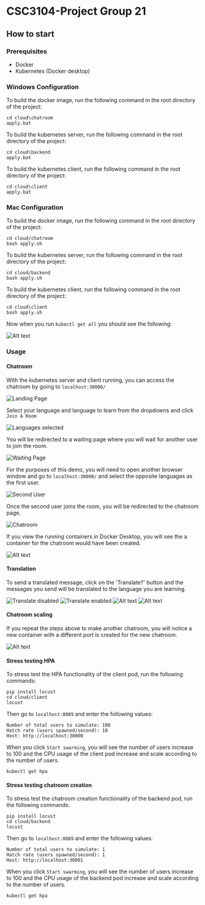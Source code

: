 # CSC3104-Project Group 21
## How to start
### Prerequisites
- Docker
- Kubernetes (Docker desktop)

### Windows Configuration
To build the docker image, run the following command in the root directory of the project:
```
cd cloud\chatroom
apply.bat
```
To build the kubernetes server, run the following command in the root directory of the project:
```
cd cloud\backend
apply.bat
```
To build the kubernetes client, run the following command in the root directory of the project:
```
cd cloud\client
apply.bat

```

### Mac Configuration
To build the docker image, run the following command in the root directory of the project:
```
cd cloud/chatroom
bash apply.sh
```
To build the kubernetes server, run the following command in the root directory of the project:
```
cd cloud/backend
bash apply.sh
```
To build the kubernetes client, run the following command in the root directory of the project:
```
cd cloud\client
bash apply.sh
```

Now when you run `kubectl get all` you should see the following:

![Alt text](readme_images/kubectl_get_all.png)

### Usage

#### Chatroom
With the kubernetes server and client running, you can access the chatroom by going to `localhost:30000/`

![Landing Page](readme_images/landing_page.png)

Select your language and language to learn from the dropdowns and click `Join A Room`

![Languages selected](readme_images/languages_selected.png)

You will be redirected to a waiting page where you will wait for another user to join the room.

![Waiting Page](readme_images/waiting_page.png)

For the purposes of this demo, you will need to open another browser window and go to `localhost:30000/` and select the opposite languages as the first user.

![Second User](readme_images/second_user.png)

Once the second user joins the room, you will be redirected to the chatroom page.

![Chatroom](readme_images/chatroom.png)

If you view the running containers in Docker Desktop, you will see the a container for the chatroom would have been created.

![Alt text](readme_images/chatroom_container.png)

#### Translation

To send a translated message, click on the 'Translate?' button and the messages you send will be translated to the language you are learning.

![Translate disabled](readme_images/translate_disabled.png)
![Translate enabled](readme_images/translate_enabled.png)
![Alt text](readme_images/chat_translate_enabled_sender.png)
![Alt text](readme_images/chat_translate_enabled_receiver.png)

#### Chatroom scaling

If you repeat the steps above to make another chatroom, you will notice a new container with a different port is created for the new chatroom.

![Alt text](readme_images/new_chatroom_container.png)

#### Stress testing HPA
To stress test the HPA functionality of the client pod, run the following commands:
```
pip install locust
cd cloud/client
locust
```
Then go to `localhost:8089` and enter the following values:
```
Number of total users to simulate: 100
Hatch rate (users spawned/second): 10
Host: http://localhost:30000
```
When you click `Start swarming`, you will see the number of users increase to 100 and the CPU usage of the client pod increase and scale according to the number of users.
```
kubectl get hpa
```

#### Stress testing chatroom creation
To stress test the chatroom creation functionality of the backend pod, run the following commands:
```
pip install locust
cd cloud/backend
locust
```
Then go to `localhost:8089` and enter the following values:
```
Number of total users to simulate: 1
Hatch rate (users spawned/second): 1
Host: http://localhost:30001
```
When you click `Start swarming`, you will see the number of users increase to 100 and the CPU usage of the backend pod increase and scale according to the number of users.
```
kubectl get hpa
```